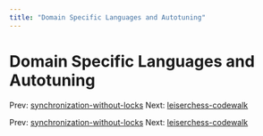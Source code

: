 ```yaml
---
title: "Domain Specific Languages and Autotuning"
---
```


# Domain Specific Languages and Autotuning

Prev: [synchronization-without-locks](synchronization-without-locks.md)
Next: [leiserchess-codewalk](leiserchess-codewalk.md)

Prev: [synchronization-without-locks](synchronization-without-locks.md)
Next: [leiserchess-codewalk](leiserchess-codewalk.md)
